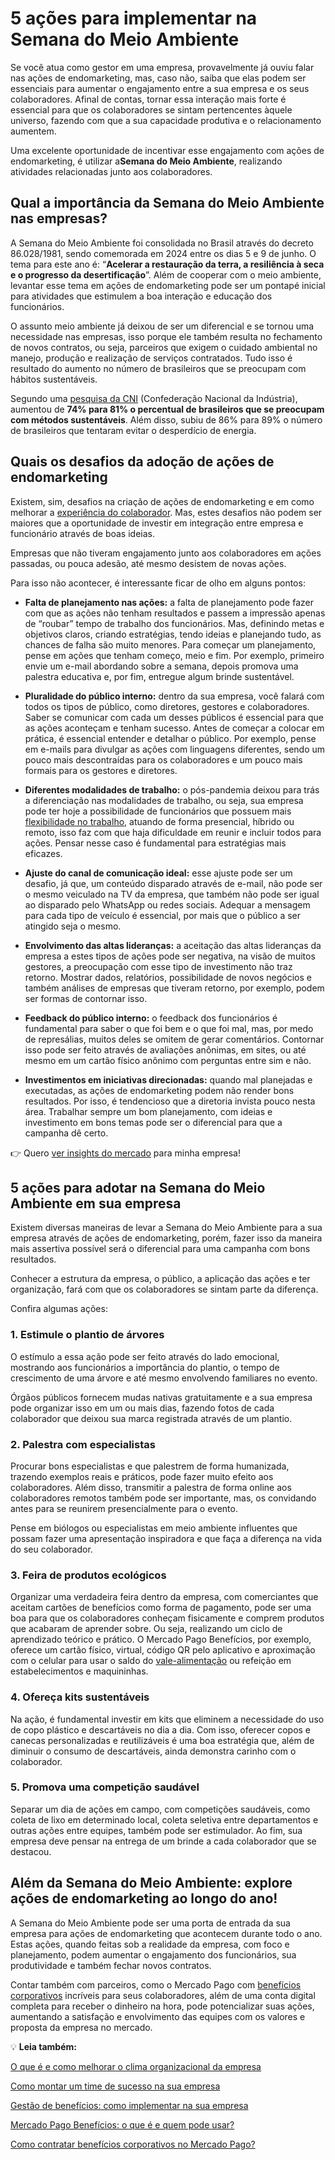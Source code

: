 # 5 ações para implementar na Semana do Meio Ambiente

Se você atua como gestor em uma empresa, provavelmente já ouviu falar nas ações de endomarketing, mas, caso não, saiba que elas podem ser essenciais para aumentar o engajamento entre a sua empresa e os seus colaboradores. Afinal de contas, tornar essa interação mais forte é essencial para que os colaboradores se sintam pertencentes àquele universo, fazendo com que a sua capacidade produtiva e o relacionamento aumentem.

Uma excelente oportunidade de incentivar esse engajamento com ações de endomarketing, é utilizar a**Semana do Meio Ambiente**, realizando atividades relacionadas junto aos colaboradores.

## Qual a importância da Semana do Meio Ambiente nas empresas?

A Semana do Meio Ambiente foi consolidada no Brasil através do decreto 86.028/1981, sendo comemorada em 2024 entre os dias 5 e 9 de junho. O tema para este ano é: “**Acelerar a restauração da terra, a resiliência à seca e o progresso da desertificação**”. Além de cooperar com o meio ambiente, levantar esse tema em ações de endomarketing pode ser um pontapé inicial para atividades que estimulem a boa interação e educação dos funcionários.

O assunto meio ambiente já deixou de ser um diferencial e se tornou uma necessidade nas empresas, isso porque ele também resulta no fechamento de novos contratos, ou seja, parceiros que exigem o cuidado ambiental no manejo, produção e realização de serviços contratados. Tudo isso é resultado do aumento no número de brasileiros que se preocupam com hábitos sustentáveis.

Segundo uma [pesquisa da CNI](https://noticias.portaldaindustria.com.br/noticias/sustentabilidade/81-dos-brasileiros-adotam-habitos-sustentaveis-revela-pesquisa-da-cni/#:~:text=Pesquisa%20da%20Confedera%C3%A7%C3%A3o%20Nacional%20da,das%20vezes%2C%20somando%2090%25%3B) (Confederação Nacional da Indústria), aumentou de **74% para 81% o percentual de brasileiros que se preocupam com métodos sustentáveis**. Além disso, subiu de 86% para 89% o número de brasileiros que tentaram evitar o desperdício de energia.

## Quais os desafios da adoção de ações de endomarketing

Existem, sim, desafios na criação de ações de endomarketing e em como melhorar a [experiência do colaborador](https://meubolso.mercadopago.com.br/experiencia-do-colaborador). Mas, estes desafios não podem ser maiores que a oportunidade de investir em integração entre empresa e funcionário através de boas ideias.

Empresas que não tiveram engajamento junto aos colaboradores em ações passadas, ou pouca adesão, até mesmo desistem de novas ações.

Para isso não acontecer, é interessante ficar de olho em alguns pontos:

- **Falta de planejamento nas ações:** a falta de planejamento pode fazer com que as ações não tenham resultados e passem a impressão apenas de “roubar” tempo de trabalho dos funcionários. Mas, definindo metas e objetivos claros, criando estratégias, tendo ideias e planejando tudo, as chances de falha são muito menores. Para começar um planejamento, pense em ações que tenham começo, meio e fim. Por exemplo, primeiro envie um e-mail abordando sobre a semana, depois promova uma palestra educativa e, por fim, entregue algum brinde sustentável. 

- **Pluralidade do público interno:** dentro da sua empresa, você falará com todos os tipos de público, como diretores, gestores e colaboradores. Saber se comunicar com cada um desses públicos é essencial para que as ações aconteçam e tenham sucesso. Antes de começar a colocar em prática, é essencial entender e detalhar o público. Por exemplo, pense em e-mails para divulgar as ações com linguagens diferentes, sendo um pouco mais descontraídas para os colaboradores e um pouco mais formais para os gestores e diretores. 

- **Diferentes modalidades de trabalho:** o pós-pandemia deixou para trás a diferenciação nas modalidades de trabalho, ou seja, sua empresa pode ter hoje a possibilidade de funcionários que possuem mais [flexibilidade no trabalho](https://meubolso.mercadopago.com.br/como-funciona-a-flexibilidade-no-trabalho), atuando de forma presencial, híbrido ou remoto, isso faz com que haja dificuldade em reunir e incluir todos para ações. Pensar nesse caso é fundamental para estratégias mais eficazes.

- **Ajuste do canal de comunicação ideal:** esse ajuste pode ser um desafio, já que, um conteúdo disparado através de e-mail, não pode ser o mesmo veiculado na TV da empresa, que também não pode ser igual ao disparado pelo WhatsApp ou redes sociais. Adequar a mensagem para cada tipo de veículo é essencial, por mais que o público a ser atingido seja o mesmo.

- **Envolvimento das altas lideranças:** a aceitação das altas lideranças da empresa a estes tipos de ações pode ser negativa, na visão de muitos gestores, a preocupação com esse tipo de investimento não traz retorno. Mostrar dados, relatórios, possibilidade de novos negócios e também análises de empresas que tiveram retorno, por exemplo, podem ser formas de contornar isso.

- **Feedback do público interno:** o feedback dos funcionários é fundamental para saber o que foi bem e o que foi mal, mas, por medo de represálias, muitos deles se omitem de gerar comentários. Contornar isso pode ser feito através de avaliações anônimas, em sites, ou até mesmo em um cartão físico anônimo com perguntas entre sim e não.

- **Investimentos em iniciativas direcionadas:** quando mal planejadas e executadas, as ações de endomarketing podem não render bons resultados. Por isso, é tendencioso que a diretoria invista pouco nesta área. Trabalhar sempre um bom planejamento, com ideias e investimento em bons temas pode ser o diferencial para que a campanha dê certo.

👉 Quero [ver insights do mercado](https://empresas.mercadopago.com.br/guia-do-omnichannel-para-ecommerce) para minha empresa!

## 5 ações para adotar na Semana do Meio Ambiente em sua empresa

Existem diversas maneiras de levar a Semana do Meio Ambiente para a sua empresa através de ações de endomarketing, porém, fazer isso da maneira mais assertiva possível será o diferencial para uma campanha com bons resultados.

Conhecer a estrutura da empresa, o público, a aplicação das ações e ter organização, fará com que os colaboradores se sintam parte da diferença.

Confira algumas ações:

### 1. Estimule o plantio de árvores

O estímulo a essa ação pode ser feito através do lado emocional, mostrando aos funcionários a importância do plantio, o tempo de crescimento de uma árvore e até mesmo envolvendo familiares no evento.

Órgãos públicos fornecem mudas nativas gratuitamente e a sua empresa pode organizar isso em um ou mais dias, fazendo fotos de cada colaborador que deixou sua marca registrada através de um plantio.

### 2. Palestra com especialistas

Procurar bons especialistas e que palestrem de forma humanizada, trazendo exemplos reais e práticos, pode fazer muito efeito aos colaboradores. Além disso, transmitir a palestra de forma online aos colaboradores remotos também pode ser importante, mas, os convidando antes para se reunirem presencialmente para o evento.

Pense em biólogos ou especialistas em meio ambiente influentes que possam fazer uma apresentação inspiradora e que faça a diferença na vida do seu colaborador.

### 3. Feira de produtos ecológicos

Organizar uma verdadeira feira dentro da empresa, com comerciantes que aceitam cartões de benefícios como forma de pagamento, pode ser uma boa para que os colaboradores conheçam fisicamente e comprem produtos que acabaram de aprender sobre. Ou seja, realizando um ciclo de aprendizado teórico e prático. O Mercado Pago Benefícios, por exemplo, oferece um cartão físico, virtual, código QR pelo aplicativo e aproximação com o celular para usar o saldo do [vale-alimentação](https://empresas.mercadopago.com.br/receber-vale-alimentacao-vale-refeicao-point-mercado-pago) ou refeição em estabelecimentos e maquininhas.

### 4. Ofereça kits sustentáveis

Na ação, é fundamental investir em kits que eliminem a necessidade do uso de copo plástico e descartáveis no dia a dia. Com isso, oferecer copos e canecas personalizadas e reutilizáveis é uma boa estratégia que, além de diminuir o consumo de descartáveis, ainda demonstra carinho com o colaborador.

### 5. Promova uma competição saudável

Separar um dia de ações em campo, com competições saudáveis, como coleta de lixo em determinado local, coleta seletiva entre departamentos e outras ações entre equipes, também pode ser estimulador. Ao fim, sua empresa deve pensar na entrega de um brinde a cada colaborador que se destacou.

## Além da Semana do Meio Ambiente: explore ações de endomarketing ao longo do ano!

A Semana do Meio Ambiente pode ser uma porta de entrada da sua empresa para ações de endomarketing que acontecem durante todo o ano. Estas ações, quando feitas sob a realidade da empresa, com foco e planejamento, podem aumentar o engajamento dos funcionários, sua produtividade e também fechar novos contratos.

Contar também com parceiros, como o Mercado Pago com [benefícios corporativos](https://meubolso.mercadopago.com.br/legislacao-beneficios-corporativos) incríveis para seus colaboradores, além de uma conta digital completa para receber o dinheiro na hora, pode potencializar suas ações, aumentando a satisfação e envolvimento das equipes com os valores e proposta da empresa no mercado.

💡 **Leia também:**

[O que é e como melhorar o clima organizacional da empresa](https://meubolso.mercadopago.com.br/clima-organizacional)

[Como montar um time de sucesso na sua empresa](https://meubolso.mercadopago.com.br/time-de-sucesso)

[Gestão de benefícios: como implementar na sua empresa](https://meubolso.mercadopago.com.br/gestao-de-beneficios)

[Mercado Pago Benefícios: o que é e quem pode usar?](https://meubolso.mercadopago.com.br/quem-pode-usar-mercado-pago-beneficios)

[Como contratar benefícios corporativos no Mercado Pago?](https://meubolso.mercadopago.com.br/beneficios-corporativos-no-mercado-pago)